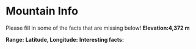 # Mountain Info
Please fill in some of the facts that are missing below!
**Elevation:4,372 m**

**Range:**
**Latitude, Longitude:**
**Interesting facts:**
